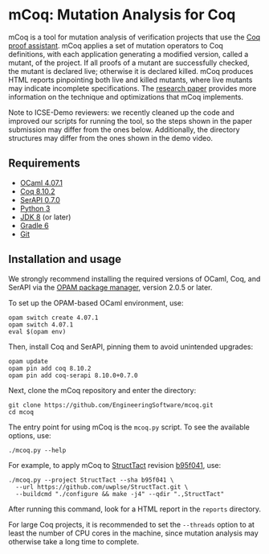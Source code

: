 # mCoq: Mutation Analysis for Coq

mCoq is a tool for mutation analysis of verification projects that use the
[Coq proof assistant](https://coq.inria.fr). mCoq applies a set of mutation
operators to Coq definitions, with each application generating a modified
version, called a mutant, of the project. If all proofs of a mutant are
successfully checked, the mutant is declared live; otherwise it is declared
killed. mCoq produces HTML reports pinpointing both live and killed mutants,
where live mutants may indicate incomplete specifications. The
[research paper][ase-paper] provides more information on the technique
and optimizations that mCoq implements.

Note to ICSE-Demo reviewers: we recently cleaned up the code and improved
our scripts for running the tool, so the steps shown in the paper submission
may differ from the ones below. Additionally, the directory structures
may differ from the ones shown in the demo video.

## Requirements

- [OCaml 4.07.1](https://ocaml.org)
- [Coq 8.10.2](https://coq.inria.fr/download)
- [SerAPI 0.7.0](https://github.com/ejgallego/coq-serapi)
- [Python 3](https://www.python.org)
- [JDK 8](https://openjdk.java.net) (or later)
- [Gradle 6](https://gradle.org/install/)
- [Git](https://git-scm.com)

## Installation and usage

We strongly recommend installing the required versions of OCaml, Coq,
and SerAPI via the [OPAM package manager](https://opam.ocaml.org),
version 2.0.5 or later.

To set up the OPAM-based OCaml environment, use:
```
opam switch create 4.07.1
opam switch 4.07.1
eval $(opam env)
```
Then, install Coq and SerAPI, pinning them to avoid unintended upgrades:
```
opam update
opam pin add coq 8.10.2
opam pin add coq-serapi 8.10.0+0.7.0
```
Next, clone the mCoq repository and enter the directory:
```
git clone https://github.com/EngineeringSoftware/mcoq.git
cd mcoq
```

The entry point for using mCoq is the `mcoq.py` script. To see
the available options, use:
```
./mcoq.py --help
```

For example, to apply mCoq to [StructTact][structtact-repo]
revision [b95f041][structtact-revision], use:
```
./mcoq.py --project StructTact --sha b95f041 \
  --url https://github.com/uwplse/StructTact.git \
  --buildcmd "./configure && make -j4" --qdir ".,StructTact"
```
After running this command, look for a HTML report in the `reports` directory.

For large Coq projects, it is recommended to set the `--threads` option
to at least the number of CPU cores in the machine, since mutation analysis
may otherwise take a long time to complete.

[ase-paper]: https://users.ece.utexas.edu/~gligoric/papers/CelikETAL19mCoq.pdf
[structtact-repo]: https://github.com/uwplse/StructTact
[structtact-revision]: https://github.com/uwplse/StructTact/commit/b95f041cb83986fb0fe1f9689d7196e2f09a4839
